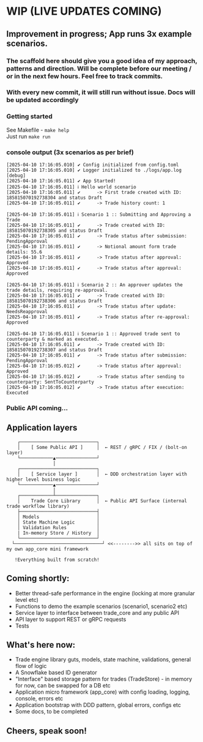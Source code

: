 # WIP (LIVE UPDATES COMING)

## Improvement in progress; App runs 3x example scenarios. 

### The scaffold here should give you a good idea of my approach, patterns and direction. Will be complete before our meeting / or in the next few hours. Feel free to track commits.

### With every new commit, it will still run without issue. Docs will be updated accordingly 

### Getting started
See Makefile - ``make help``<br>
Just run ``make run``

### console output (3x scenarios as per brief)
```text
[2025-04-10 17:16:05.010] ✔ Config initialized from config.toml
[2025-04-10 17:16:05.010] ✔ Logger initialized to ./logs/app.log [debug]
[2025-04-10 17:16:05.011] ✔ App Started!
[2025-04-10 17:16:05.011] ℹ Hello world scenario
[2025-04-10 17:16:05.011] ✔      -> First trade created with ID: 185815070192738304 and status Draft
[2025-04-10 17:16:05.011] ✔      -> Trade history count: 1

[2025-04-10 17:16:05.011] ℹ Scenario 1 :: Submitting and Approving a Trade
[2025-04-10 17:16:05.011] ✔      -> Trade created with ID: 185815070192738305 and status Draft
[2025-04-10 17:16:05.011] ✔      -> Trade status after submission: PendingApproval
[2025-04-10 17:16:05.011] ✔      -> Notional amount form trade details: 55.6
[2025-04-10 17:16:05.011] ✔      -> Trade status after approval: Approved
[2025-04-10 17:16:05.011] ✔      -> Trade status after approval: Approved

[2025-04-10 17:16:05.011] ℹ Scenario 2 :: An approver updates the trade details, requiring re-approval.
[2025-04-10 17:16:05.011] ✔      -> Trade created with ID: 185815070192738306 and status Draft
[2025-04-10 17:16:05.011] ✔      -> Trade status after update: NeedsReapproval
[2025-04-10 17:16:05.011] ✔      -> Trade status after re-approval: Approved

[2025-04-10 17:16:05.011] ℹ Scenario 1 :: Approved trade sent to counterparty & marked as executed.
[2025-04-10 17:16:05.011] ✔      -> Trade created with ID: 185815070192738307 and status Draft
[2025-04-10 17:16:05.011] ✔      -> Trade status after submission: PendingApproval
[2025-04-10 17:16:05.012] ✔      -> Trade status after approval: Approved
[2025-04-10 17:16:05.012] ✔      -> Trade status after sending to counterparty: SentToCounterparty
[2025-04-10 17:16:05.012] ✔      -> Trade status after execution: Executed
```


### Public API coming...

## Application layers
```text
    ┌────────────────────────────┐
    │    [ Some Public API ]     │  ← REST / gRPC / FIX / (bolt-on layer)
    └────────────▲───────────────┘
                 │
    ┌────────────────────────────┐
    │    [ Service layer ]       │  ← DDD orchestration layer with higher level business logic
    └────────────▲───────────────┘
                 │         
    ┌────────────┴───────────────┐
    │    Trade Core Library      │  ← Public API Surface (internal trade workflow library)
    ├────────────────────────────┤
    │ Models                     │
    │ State Machine Logic        │
    │ Validation Rules           │
    | In-memory Store / History  │
    └────────────────────────────┘
  └────────────────────────────────┘ <<-------->> all sits on top of my own app_core mini framework
  
   !Everything built from scratch!        
```


## Coming shortly:
 - Better thread-safe performance in the engine (locking at more granular level etc)
 - Functions to demo the example scenarios (scenario1, scenario2 etc)
 - Service layer to interface between trade_core and any public API
 - API layer to support REST or gRPC requests
 - Tests

## What's here now:
- Trade engine library guts, models, state machine, validations, general flow of logic
- A Snowflake based ID generator
- "Interface" based storage pattern for trades (TradeStore) - in memory for now, can be swapped for a DB etc
- Application micro framework (app_core) with config loading, logging, console, errors etc
- Application bootstrap with DDD pattern, global errors, configs etc
- Some docs, to be completed


## Cheers, speak soon!
